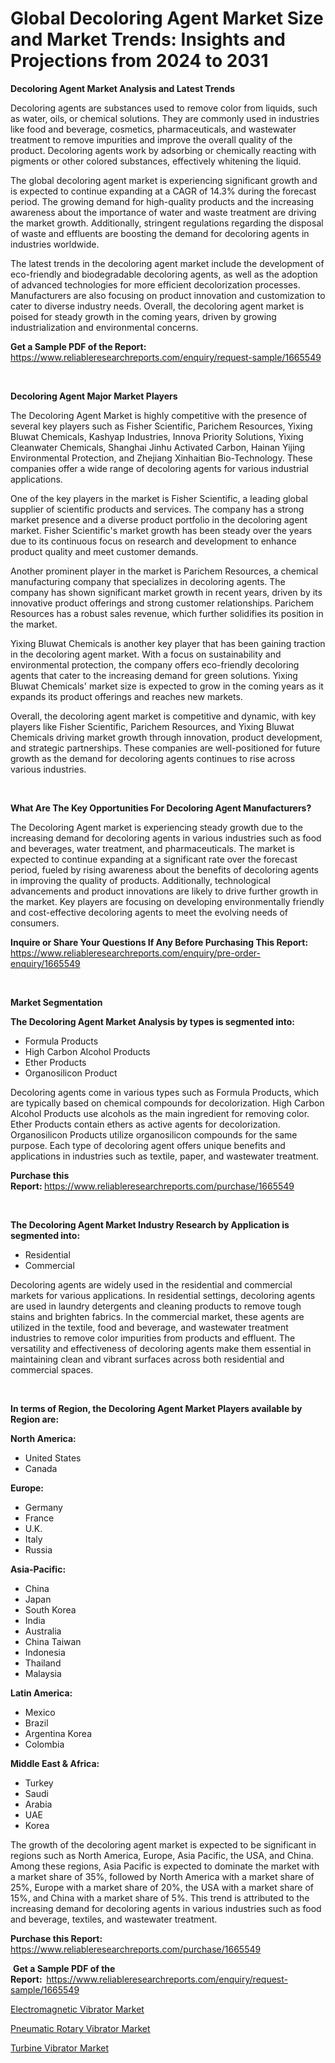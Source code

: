 <p><h1>Global Decoloring Agent Market Size and Market Trends: Insights and Projections from 2024 to 2031</h1></p><p><strong>Decoloring Agent Market Analysis and Latest Trends</strong></p>
<p><p>Decoloring agents are substances used to remove color from liquids, such as water, oils, or chemical solutions. They are commonly used in industries like food and beverage, cosmetics, pharmaceuticals, and wastewater treatment to remove impurities and improve the overall quality of the product. Decoloring agents work by adsorbing or chemically reacting with pigments or other colored substances, effectively whitening the liquid.</p><p>The global decoloring agent market is experiencing significant growth and is expected to continue expanding at a CAGR of 14.3% during the forecast period. The growing demand for high-quality products and the increasing awareness about the importance of water and waste treatment are driving the market growth. Additionally, stringent regulations regarding the disposal of waste and effluents are boosting the demand for decoloring agents in industries worldwide.</p><p>The latest trends in the decoloring agent market include the development of eco-friendly and biodegradable decoloring agents, as well as the adoption of advanced technologies for more efficient decolorization processes. Manufacturers are also focusing on product innovation and customization to cater to diverse industry needs. Overall, the decoloring agent market is poised for steady growth in the coming years, driven by growing industrialization and environmental concerns.</p></p>
<p><strong>Get a Sample PDF of the Report:&nbsp;</strong> <a href="https://www.reliableresearchreports.com/enquiry/request-sample/1665549">https://www.reliableresearchreports.com/enquiry/request-sample/1665549</a></p>
<p>&nbsp;</p>
<p><strong>Decoloring Agent Major Market Players</strong></p>
<p><p>The Decoloring Agent Market is highly competitive with the presence of several key players such as Fisher Scientific, Parichem Resources, Yixing Bluwat Chemicals, Kashyap Industries, Innova Priority Solutions, Yixing Cleanwater Chemicals, Shanghai Jinhu Activated Carbon, Hainan Yijing Environmental Protection, and Zhejiang Xinhaitian Bio-Technology. These companies offer a wide range of decoloring agents for various industrial applications.</p><p>One of the key players in the market is Fisher Scientific, a leading global supplier of scientific products and services. The company has a strong market presence and a diverse product portfolio in the decoloring agent market. Fisher Scientific's market growth has been steady over the years due to its continuous focus on research and development to enhance product quality and meet customer demands.</p><p>Another prominent player in the market is Parichem Resources, a chemical manufacturing company that specializes in decoloring agents. The company has shown significant market growth in recent years, driven by its innovative product offerings and strong customer relationships. Parichem Resources has a robust sales revenue, which further solidifies its position in the market.</p><p>Yixing Bluwat Chemicals is another key player that has been gaining traction in the decoloring agent market. With a focus on sustainability and environmental protection, the company offers eco-friendly decoloring agents that cater to the increasing demand for green solutions. Yixing Bluwat Chemicals' market size is expected to grow in the coming years as it expands its product offerings and reaches new markets.</p><p>Overall, the decoloring agent market is competitive and dynamic, with key players like Fisher Scientific, Parichem Resources, and Yixing Bluwat Chemicals driving market growth through innovation, product development, and strategic partnerships. These companies are well-positioned for future growth as the demand for decoloring agents continues to rise across various industries.</p></p>
<p>&nbsp;</p>
<p><strong>What Are The Key Opportunities For Decoloring Agent Manufacturers?</strong></p>
<p><p>The Decoloring Agent market is experiencing steady growth due to the increasing demand for decoloring agents in various industries such as food and beverages, water treatment, and pharmaceuticals. The market is expected to continue expanding at a significant rate over the forecast period, fueled by rising awareness about the benefits of decoloring agents in improving the quality of products. Additionally, technological advancements and product innovations are likely to drive further growth in the market. Key players are focusing on developing environmentally friendly and cost-effective decoloring agents to meet the evolving needs of consumers.</p></p>
<p><strong>Inquire or Share Your Questions If Any Before Purchasing This Report:</strong> <a href="https://www.reliableresearchreports.com/enquiry/pre-order-enquiry/1665549">https://www.reliableresearchreports.com/enquiry/pre-order-enquiry/1665549</a></p>
<p>&nbsp;</p>
<p><strong>Market Segmentation</strong></p>
<p><strong>The Decoloring Agent Market Analysis by types is segmented into:</strong></p>
<p><ul><li>Formula Products</li><li>High Carbon Alcohol Products</li><li>Ether Products</li><li>Organosilicon Product</li></ul></p>
<p><p>Decoloring agents come in various types such as Formula Products, which are typically based on chemical compounds for decolorization. High Carbon Alcohol Products use alcohols as the main ingredient for removing color. Ether Products contain ethers as active agents for decolorization. Organosilicon Products utilize organosilicon compounds for the same purpose. Each type of decoloring agent offers unique benefits and applications in industries such as textile, paper, and wastewater treatment.</p></p>
<p><strong>Purchase this Report:&nbsp;</strong><a href="https://www.reliableresearchreports.com/purchase/1665549">https://www.reliableresearchreports.com/purchase/1665549</a></p>
<p>&nbsp;</p>
<p><strong>The Decoloring Agent Market Industry Research by Application is segmented into:</strong></p>
<p><ul><li>Residential</li><li>Commercial</li></ul></p>
<p><p>Decoloring agents are widely used in the residential and commercial markets for various applications. In residential settings, decoloring agents are used in laundry detergents and cleaning products to remove tough stains and brighten fabrics. In the commercial market, these agents are utilized in the textile, food and beverage, and wastewater treatment industries to remove color impurities from products and effluent. The versatility and effectiveness of decoloring agents make them essential in maintaining clean and vibrant surfaces across both residential and commercial spaces.</p></p>
<p>&nbsp;</p>
<p><strong>In terms of Region, the Decoloring Agent Market Players available by Region are:</strong></p>
<p>
    <p> <strong> North America: </strong>
        <ul>
            <li>United States</li>
            <li>Canada</li>
        </ul>
        </p> 
    <p> <strong> Europe: </strong>
        <ul>
            <li>Germany</li>
            <li>France</li>
            <li>U.K.</li>
            <li>Italy</li>
            <li>Russia</li>
        </ul>
        </p> 
    <p> <strong> Asia-Pacific: </strong>
        <ul>
            <li>China</li>
            <li>Japan</li>
            <li>South Korea</li>
            <li>India</li>
            <li>Australia</li>
            <li>China Taiwan</li>
            <li>Indonesia</li>
            <li>Thailand</li>
            <li>Malaysia</li>
        </ul>
        </p> 
    <p> <strong> Latin America: </strong>
        <ul>
            <li>Mexico</li>
            <li>Brazil</li>
            <li>Argentina Korea</li>
            <li>Colombia</li>
        </ul>
        </p> 
    <p> <strong> Middle East & Africa: </strong>
        <ul>
            <li>Turkey</li>
            <li>Saudi</li>
            <li>Arabia</li>
            <li>UAE</li>
            <li>Korea</li>
        </ul>
    </p>
    </p>
<p><p>The growth of the decoloring agent market is expected to be significant in regions such as North America, Europe, Asia Pacific, the USA, and China. Among these regions, Asia Pacific is expected to dominate the market with a market share of 35%, followed by North America with a market share of 25%, Europe with a market share of 20%, the USA with a market share of 15%, and China with a market share of 5%. This trend is attributed to the increasing demand for decoloring agents in various industries such as food and beverage, textiles, and wastewater treatment.</p></p>
<p><strong>Purchase this Report: </strong><a href="https://www.reliableresearchreports.com/purchase/1665549">https://www.reliableresearchreports.com/purchase/1665549</a></p>
<p>&nbsp;<strong>Get a Sample PDF of the Report:&nbsp;&nbsp;</strong><a href="https://www.reliableresearchreports.com/enquiry/request-sample/1665549">https://www.reliableresearchreports.com/enquiry/request-sample/1665549</a></p>
<p><strong></strong></p>
<p><p><a href="https://view.publitas.com/reportprime-1/decoding-the-electromagnetic-vibrator-market-a-deep-dive-into-the-latest-market-trends-market-segmentation-and-competitive-analysis/">Electromagnetic Vibrator Market</a></p><p><a href="https://view.publitas.com/reportprime-1/pneumatic-rotary-vibrator-market-size-global-industry-overview-market-segmentation-and-forecast-2023-to-2030/">Pneumatic Rotary Vibrator Market</a></p><p><a href="https://view.publitas.com/reportprime-1/turbine-vibrator-market-provides-a-comprehensive-analysis-including-a-macro-overview-of-the-market-as-well-as-micro-details-such-as-market-size-and-competitive-landscape/">Turbine Vibrator Market</a></p></p>